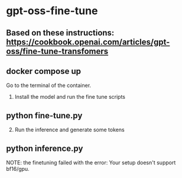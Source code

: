 # gpt-oss-fine-tune

## Based on these instructions: https://cookbook.openai.com/articles/gpt-oss/fine-tune-transfomers 
## docker compose up

Go to the terminal of the container.

1. Install the model and run the fine tune scripts
## python fine-tune.py


2. Run the inference and generate some tokens

## python inference.py

NOTE: the finetuning failed with the error: Your setup doesn't support bf16/gpu.